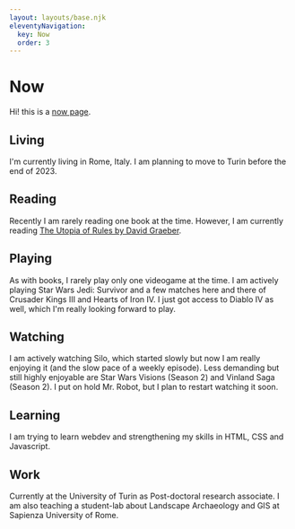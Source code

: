 ```yaml
---
layout: layouts/base.njk
eleventyNavigation:
  key: Now
  order: 3
---
```


# Now

Hi! this is a [now page](https://nownownow.com/about). 

## Living

I'm currently living in Rome, Italy. I am planning to move to Turin before the end of 2023.

## Reading

Recently I am rarely reading one book at the time. However, I am currently reading [The Utopia of Rules by David Graeber](https://openlibrary.org/works/OL17840829W/The_Utopia_of_Rules?edition=key%3A/books/OL26427310M).

## Playing

As with books, I rarely play only one videogame at the time. I am actively playing Star Wars Jedi: Survivor and a few matches here and there of Crusader Kings III and Hearts of Iron IV. 
I just got access to Diablo IV as well, which I'm really looking forward to play.

## Watching

I am actively watching Silo, which started slowly but now I am really enjoying it (and the slow pace of a weekly episode). Less demanding but still highly enjoyable are Star Wars Visions (Season 2) and Vinland Saga (Season 2). I put on hold Mr. Robot, but I plan to restart watching it soon.

## Learning

I am trying to learn webdev and strengthening my skills in HTML, CSS and Javascript.

## Work

Currently at the University of Turin as Post-doctoral research associate. I am also teaching a student-lab about Landscape Archaeology and GIS at Sapienza University of Rome.